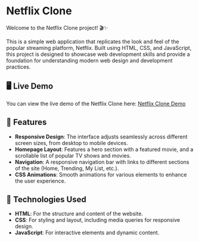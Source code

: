 # Netflix Clone

Welcome to the Netflix Clone project! 🎬✨

This is a simple web application that replicates the look and feel of the popular streaming platform, Netflix. Built using HTML, CSS, and JavaScript, this project is designed to showcase web development skills and provide a foundation for understanding modern web design and development practices.

## 🖥️ Live Demo

You can view the live demo of the Netflix Clone here: [Netflix Clone Demo](https://netflix-clone-demo.netlify.app/) 

## 🚀 Features

- **Responsive Design**: The interface adjusts seamlessly across different screen sizes, from desktop to mobile devices.
- **Homepage Layout**: Features a hero section with a featured movie, and a scrollable list of popular TV shows and movies.
- **Navigation**: A responsive navigation bar with links to different sections of the site (Home, Trending, My List, etc.).
- **CSS Animations**: Smooth animations for various elements to enhance the user experience.

## 📂 Technologies Used

- **HTML**: For the structure and content of the website.
- **CSS**: For styling and layout, including media queries for responsive design.
- **JavaScript**: For interactive elements and dynamic content.

